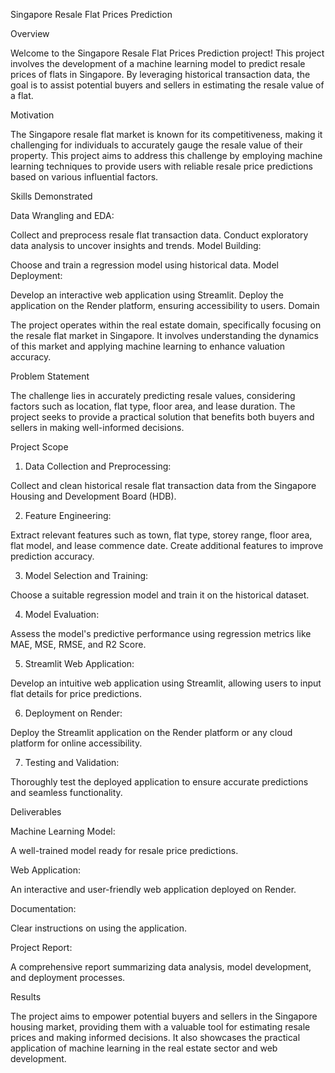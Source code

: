 Singapore Resale Flat Prices Prediction

Overview

Welcome to the Singapore Resale Flat Prices Prediction project! This project involves the development of a machine learning model to predict resale prices of flats in Singapore. By leveraging historical transaction data, the goal is to assist potential buyers and sellers in estimating the resale value of a flat.

Motivation

The Singapore resale flat market is known for its competitiveness, making it challenging for individuals to accurately gauge the resale value of their property. This project aims to address this challenge by employing machine learning techniques to provide users with reliable resale price predictions based on various influential factors.

Skills Demonstrated

Data Wrangling and EDA:

Collect and preprocess resale flat transaction data.
Conduct exploratory data analysis to uncover insights and trends.
Model Building:

Choose and train a regression model using historical data.
Model Deployment:

Develop an interactive web application using Streamlit.
Deploy the application on the Render platform, ensuring accessibility to users.
Domain

The project operates within the real estate domain, specifically focusing on the resale flat market in Singapore. It involves understanding the dynamics of this market and applying machine learning to enhance valuation accuracy.

Problem Statement

The challenge lies in accurately predicting resale values, considering factors such as location, flat type, floor area, and lease duration. The project seeks to provide a practical solution that benefits both buyers and sellers in making well-informed decisions.

Project Scope

1. Data Collection and Preprocessing:

Collect and clean historical resale flat transaction data from the Singapore Housing and Development Board (HDB).

2. Feature Engineering:

Extract relevant features such as town, flat type, storey range, floor area, flat model, and lease commence date. Create additional features to improve prediction accuracy.

3. Model Selection and Training:

Choose a suitable regression model and train it on the historical dataset.

4. Model Evaluation:

Assess the model's predictive performance using regression metrics like MAE, MSE, RMSE, and R2 Score.

5. Streamlit Web Application:

Develop an intuitive web application using Streamlit, allowing users to input flat details for price predictions.

6. Deployment on Render:

Deploy the Streamlit application on the Render platform or any cloud platform for online accessibility.

7. Testing and Validation:

Thoroughly test the deployed application to ensure accurate predictions and seamless functionality.

Deliverables

Machine Learning Model:

A well-trained model ready for resale price predictions.

Web Application:

An interactive and user-friendly web application deployed on Render.

Documentation:

Clear instructions on using the application.

Project Report:

A comprehensive report summarizing data analysis, model development, and deployment processes.

Results

The project aims to empower potential buyers and sellers in the Singapore housing market, providing them with a valuable tool for estimating resale prices and making informed decisions. It also showcases the practical application of machine learning in the real estate sector and web development.
